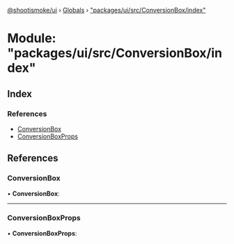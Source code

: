 [@shootismoke/ui](../README.md) › [Globals](../globals.md) › ["packages/ui/src/ConversionBox/index"](_packages_ui_src_conversionbox_index_.md)

# Module: "packages/ui/src/ConversionBox/index"

## Index

### References

* [ConversionBox](_packages_ui_src_conversionbox_index_.md#conversionbox)
* [ConversionBoxProps](_packages_ui_src_conversionbox_index_.md#conversionboxprops)

## References

###  ConversionBox

• **ConversionBox**:

___

###  ConversionBoxProps

• **ConversionBoxProps**:
